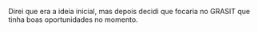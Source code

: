 Direi que era a ideia inicial, mas depois decidi que focaria no GRASIT que tinha boas oportunidades no momento.